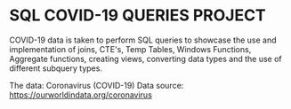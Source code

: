 # SQL COVID-19 QUERIES PROJECT

COVID-19 data is taken to perform SQL queries to showcase the use and implementation of joins, CTE's, Temp Tables, Windows Functions, Aggregate functions, creating views, converting data types and the use of different subquery types. 

The data: Coronavirus (COVID-19)
Data source: https://ourworldindata.org/coronavirus


